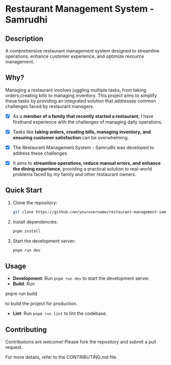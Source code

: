 # Restaurant Management System - Samrudhi

## Description
A comprehensive restaurant management system designed to streamline operations, enhance customer experience, and optimize resource management.

## Why?
Managing a restaurant involves juggling multiple tasks, from taking orders,creating bills to managing inventory. This project aims to simplify these tasks by providing an integrated solution that addresses common challenges faced by restaurant managers.

- [x] As a **member of a family that recently started a restaurant**, I have firsthand experience with the challenges of managing daily operations. 
- [x] Tasks like **taking orders, creating bills, managing inventory, and ensuring customer satisfaction** can be overwhelming. 
- [x] The Restaurant Management System - Samrudhi was developed to address these challenges. 
- [x] It aims to **streamline operations, reduce manual errors, and enhance the dining experience**, providing a practical solution to real-world problems faced by my family and other restaurant owners.


## Quick Start
1. Clone the repository:
   ```sh
   git clone https://github.com/yourusername/restaurant-management-samrudhi.git
   ```
2. Install dependencies:
   ```sh
   pnpm install
   ```
3. Start the development server:
   ```sh
   pnpm run dev
   ```

## Usage
- **Development**: Run `pnpm run dev` to start the development server.
- **Build**: Run 

pnpm run build

 to build the project for production.
- **Lint**: Run `pnpm run lint` to lint the codebase.

## Contributing
Contributions are welcome! Please fork the repository and submit a pull request.

For more details, refer to the CONTRIBUTING.md file.